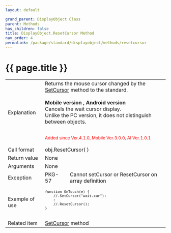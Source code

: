 ```yaml
---
layout: default

grand_parent: DisplayObject Class
parent: Methods
has_children: false
title: DisplayObject.ResetCursor Method
nav_order: 4
permalink: /package/standard/displayobject/methods/resetcursor
---
```

# {{ page.title }}

<table>
  <tr>
    <td>Explanation</td>
    <td colspan="2">Returns the mouse cursor changed by the <a href="/package/standard/displayobject/methods/setcursor">SetCursor</a> method to the standard.<br><br><b>Mobile version , Android version</b><br>Cancels the wait cursor display.<br>Unlike the PC version, it does not distinguish between objects.<br><br><small><p style="color:red">Added since Ver.4.1.0, Mobile Ver.3.0.0, AI Ver.1.0.1</p></small></td>
  </tr>
  <tr>
    <td>Call format</td>
    <td colspan="2">obj.ResetCursor( )</td>
  </tr>
  <tr>
    <td>Return value</td>
    <td colspan="2">None</td>
  </tr>  
  <tr>
    <td>Arguments</td>
    <td colspan="2">None</td>
  </tr>
  <tr>
    <td>Exception</td>
    <td>PKG-57</td>
    <td>Cannot setCursor or ResetCursor on array definition</td>
  </tr>
  <tr>
    <td>Example of use</td>
    <td colspan="2">
    <code><pre>
function OnTouch(e) {
    //.SetCursor("wait.cur");
    :
    //.ResetCursor();
}
    </pre></code></td>
  </tr>
  <tr>
    <td>Related item</td>
    <td colspan="2"><a href="/package/standard/displayobject/methods/setcursor">SetCursor</a> method</td>
  </tr>
</table>

